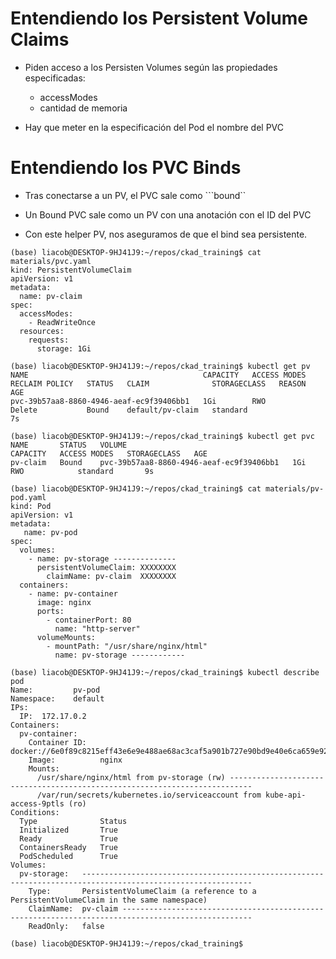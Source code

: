 # Entendiendo los Persistent Volume Claims

- Piden acceso a los Persisten Volumes según las propiedades especificadas:
    - accessModes
    - cantidad de memoria

- Hay que meter en la especificación del Pod el nombre del PVC

# Entendiendo los PVC Binds

- Tras conectarse a un PV, el PVC sale como ```bound``

- Un Bound PVC sale como un PV con una anotación con el ID del PVC

- Con este helper PV, nos aseguramos de que el bind sea persistente.


```
(base) liacob@DESKTOP-9HJ41J9:~/repos/ckad_training$ cat materials/pvc.yaml 
kind: PersistentVolumeClaim
apiVersion: v1
metadata:
  name: pv-claim
spec:
  accessModes:
    - ReadWriteOnce
  resources:
    requests:
      storage: 1Gi
```

```
(base) liacob@DESKTOP-9HJ41J9:~/repos/ckad_training$ kubectl get pv
NAME                                       CAPACITY   ACCESS MODES   RECLAIM POLICY   STATUS   CLAIM              STORAGECLASS   REASON   AGE
pvc-39b57aa8-8860-4946-aeaf-ec9f39406bb1   1Gi        RWO            Delete           Bound    default/pv-claim   standard                7s

(base) liacob@DESKTOP-9HJ41J9:~/repos/ckad_training$ kubectl get pvc
NAME       STATUS   VOLUME                                     CAPACITY   ACCESS MODES   STORAGECLASS   AGE
pv-claim   Bound    pvc-39b57aa8-8860-4946-aeaf-ec9f39406bb1   1Gi        RWO            standard       9s
```

```
(base) liacob@DESKTOP-9HJ41J9:~/repos/ckad_training$ cat materials/pv-pod.yaml 
kind: Pod
apiVersion: v1
metadata:
   name: pv-pod
spec:
  volumes:
    - name: pv-storage --------------
      persistentVolumeClaim: XXXXXXXX
        claimName: pv-claim  XXXXXXXX
  containers:
    - name: pv-container
      image: nginx
      ports:
        - containerPort: 80
          name: "http-server"
      volumeMounts:
        - mountPath: "/usr/share/nginx/html"
          name: pv-storage ------------
```

```
(base) liacob@DESKTOP-9HJ41J9:~/repos/ckad_training$ kubectl describe pod
Name:         pv-pod
Namespace:    default
IPs:
  IP:  172.17.0.2
Containers:
  pv-container:
    Container ID:   docker://6e0f89c8215eff43e6e9e488ae68ac3caf5a901b727e90bd9e40e6ca659e92ce
    Image:          nginx
    Mounts:
      /usr/share/nginx/html from pv-storage (rw) ---------------------------------------------------------------------------
      /var/run/secrets/kubernetes.io/serviceaccount from kube-api-access-9ptls (ro)
Conditions:
  Type              Status
  Initialized       True 
  Ready             True 
  ContainersReady   True 
  PodScheduled      True 
Volumes:
  pv-storage:   ------------------------------------------------------------------------------------------------------------       
    Type:       PersistentVolumeClaim (a reference to a PersistentVolumeClaim in the same namespace)
    ClaimName:  pv-claim ---------------------------------------------------------------------------------------------------
    ReadOnly:   false

(base) liacob@DESKTOP-9HJ41J9:~/repos/ckad_training$ 
```